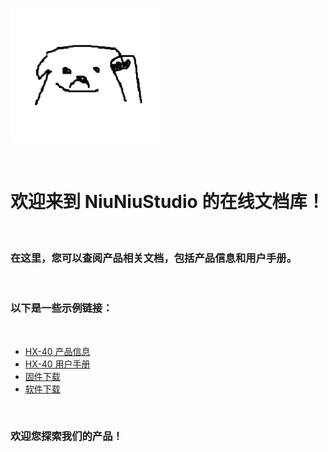 <br>

![QQ群二维码](images/1.png)

<br>

# 欢迎来到 NiuNiuStudio 的在线文档库！
<br>

### 在这里，您可以查阅产品相关文档，包括产品信息和用户手册。
<br>

### 以下是一些示例链接：
<br>

 - [HX-40 产品信息](/HX40)
 - [HX-40 用户手册](/HX40-2)
 - [固件下载](/download)
 - [软件下载](/download-2)

<br>

### 欢迎您探索我们的产品！
<br>
